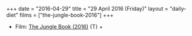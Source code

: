 +++
date = "2016-04-29"
title = "29 April 2016 (Friday)"
layout = "daily-diet"
films = ["the-jungle-book-2016"]
+++

<ul>
<li class="entry Film">Film: <a href="/films/the-jungle-book-2016">The Jungle Book (2016)</a> {T} +</li>
</ul>